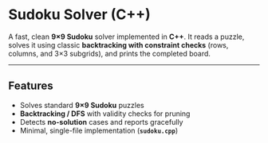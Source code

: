 # Sudoku Solver (C++)

A fast, clean **9×9 Sudoku** solver implemented in **C++**. It reads a puzzle, solves it using classic **backtracking with constraint checks** (rows, columns, and 3×3 subgrids), and prints the completed board.

---

##  Features

- Solves standard **9×9 Sudoku** puzzles
- **Backtracking / DFS** with validity checks for pruning
- Detects **no-solution** cases and reports gracefully
- Minimal, single-file implementation (**`sudoku.cpp`**)

